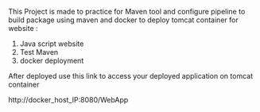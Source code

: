 This Project is made to practice for Maven tool and configure pipeline to build package using maven and docker to deploy tomcat container for website :
1. Java script website
2. Test Maven
3. docker deployment

After deployed use this link to access your deployed application on tomcat container

http://docker_host_IP:8080/WebApp
